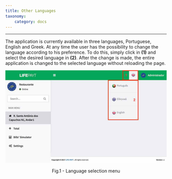 ```yaml
---
title: Other Languages
taxonomy:
    category: docs
---
```


---

The application is currently available in three languages, Portuguese, English and Greek. At any time the user has the possibility to change the language according to his preference. To do this, simply click in **(1)** and select the desired language in **(2)**. After the change is made, the entire application is changed to the selected language without reloading the page.

![Translations](translations.jpg?resize=1080)
<center>Fig.1 - Language selection menu</center>